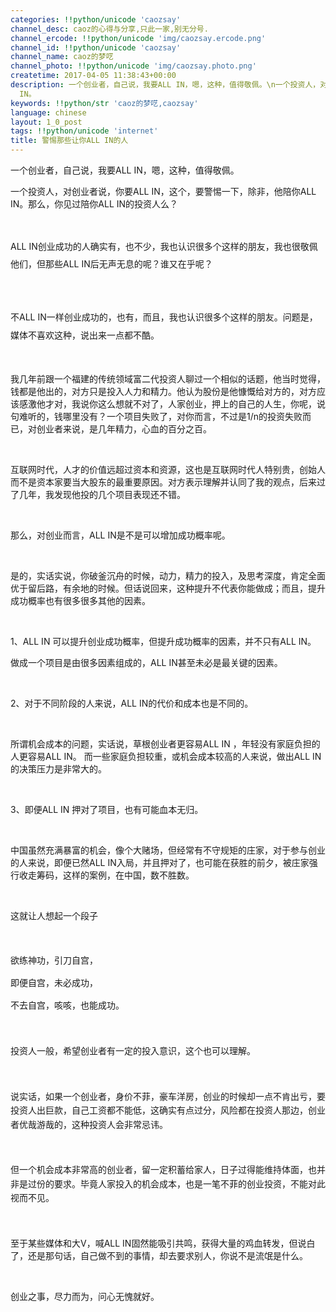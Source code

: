 ```yaml
---
categories: !!python/unicode 'caozsay'
channel_desc: caoz的心得与分享,只此一家,别无分号.
channel_ercode: !!python/unicode 'img/caozsay.ercode.png'
channel_id: !!python/unicode 'caozsay'
channel_name: caoz的梦呓
channel_photo: !!python/unicode 'img/caozsay.photo.png'
createtime: 2017-04-05 11:38:43+00:00
description: 一个创业者，自己说，我要ALL IN，嗯，这种，值得敬佩。\n一个投资人，对创业者说，你要ALL IN，这个，要警惕一下，除非，他陪你ALL
  IN。
keywords: !!python/str 'caoz的梦呓,caozsay'
language: chinese
layout: 1_0_post
tags: !!python/unicode 'internet'
title: 警惕那些让你ALL IN的人
---
```

<div class="rich_media_content" id="js_content">
<p>
         一个创业者，自己说，我要ALL IN，嗯，这种，值得敬佩。
        </p>
<p>
         一个投资人，对创业者说，你要ALL IN，这个，要警惕一下，除非，他陪你ALL IN。那么，你见过陪你ALL IN的投资人么？
        </p>
<p>
<br/>
</p>
<p style="line-height: 28.4444px; white-space: normal;">
         ALL IN创业成功的人确实有，也不少，我也认识很多个这样的朋友，我也很敬佩他们，但那些ALL IN后无声无息的呢？谁又在乎呢？
        </p>
<p style="line-height: 28.4444px; white-space: normal;">
<br/>
</p>
<p style="line-height: 28.4444px; white-space: normal;">
         不ALL IN一样创业成功的，也有，而且，我也认识很多个这样的朋友。问题是，媒体不喜欢这种，说出来一点都不酷。
        </p>
<p>
<br/>
</p>
<p>
         我几年前跟一个福建的传统领域富二代投资人聊过一个相似的话题，他当时觉得，钱都是他出的，对方只是投入人力和精力。他认为股份是他慷慨给对方的，对方应该感激他才对，我说你这么想就不对了，人家创业，押上的自己的人生，你呢，说句难听的，钱哪里没有？一个项目失败了，对你而言，不过是1/n的投资失败而已，对创业者来说，是几年精力，心血的百分之百。
        </p>
<p>
<br/>
</p>
<p>
         互联网时代，人才的价值远超过资本和资源，这也是互联网时代人特别贵，创始人而不是资本家要当大股东的最重要原因。对方表示理解并认同了我的观点，后来过了几年，我发现他投的几个项目表现还不错。
        </p>
<p>
<br/>
</p>
<p>
         那么，对创业而言，ALL IN是不是可以增加成功概率呢。
        </p>
<p>
<br/>
</p>
<p>
         是的，实话实说，你破釜沉舟的时候，动力，精力的投入，及思考深度，肯定全面优于留后路，有余地的时候。但话说回来，这种提升不代表你能做成；而且，提升成功概率也有很多很多其他的因素。
        </p>
<p>
<br/>
</p>
<p>
         1、ALL IN 可以提升创业成功概率，但提升成功概率的因素，并不只有ALL IN。
         <br/>
</p>
<p>
         做成一个项目是由很多因素组成的，ALL IN甚至未必是最关键的因素。
        </p>
<p>
<br/>
</p>
<p>
         2、对于不同阶段的人来说，ALL IN的代价和成本也是不同的。
        </p>
<p>
<br/>
</p>
<p>
         所谓机会成本的问题，实话说，草根创业者更容易ALL IN ，年轻没有家庭负担的人更容易ALL IN。 而一些家庭负担较重，或机会成本较高的人来说，做出ALL IN的决策压力是非常大的。
        </p>
<p>
<br/>
</p>
<p>
         3、即便ALL IN 押对了项目，也有可能血本无归。
        </p>
<p>
<br/>
</p>
<p>
         中国虽然充满暴富的机会，像个大赌场，但经常有不守规矩的庄家，对于参与创业的人来说，即便已然ALL IN入局，并且押对了，也可能在获胜的前夕，被庄家强行收走筹码，这样的案例，在中国，数不胜数。
        </p>
<p>
<br/>
</p>
<p>
         这就让人想起一个段子
        </p>
<p>
<span style="line-height: 1.6;">
<br/>
</span>
</p>
<p>
<span style="line-height: 1.6;">
          欲练神功，引刀自宫，
         </span>
</p>
<p>
<span style="line-height: 1.6;">
          即便自宫，未必成功，
         </span>
</p>
<p>
<span style="line-height: 1.6;">
          不去自宫，咳咳，也能成功。
         </span>
<br/>
</p>
<p>
<span style="line-height: 1.6;">
<br/>
</span>
</p>
<p>
<span style="line-height: 1.6;">
          投资人一般，希望创业者有一定的投入意识，这个也可以理解。
         </span>
</p>
<p>
<span style="line-height: 1.6;">
<br/>
</span>
</p>
<p>
<span style="line-height: 1.6;">
          说实话，如果一个创业者，身价不菲，豪车洋房，创业的时候却一点不肯出亏，要投资人出巨款，自己工资都不能低，这确实有点过分，风险都在投资人那边，创业者优哉游哉的，这种投资人会非常忌讳。
         </span>
</p>
<p>
<span style="line-height: 1.6;">
<br/>
</span>
</p>
<p>
<span style="line-height: 1.6;">
          但一个机会成本非常高的创业者，留一定积蓄给家人，日子过得能维持体面，也并非是过份的要求。毕竟人家投入的机会成本，也是一笔不菲的创业投资，不能对此视而不见。
         </span>
</p>
<p>
<span style="line-height: 1.6;">
<br/>
</span>
</p>
<p>
         至于某些媒体和大V，喊ALL IN固然能吸引共鸣，获得大量的鸡血转发，但说白了，还是那句话，自己做不到的事情，却去要求别人，你说不是流氓是什么。
        </p>
<p>
<br/>
</p>
<p>
         创业之事，尽力而为，问心无愧就好。
         <br/>
</p>
<p>
<br/>
</p>
<p>
<br/>
</p>
<p>
<br/>
</p>
<p>
<br/>
</p>
<p>
<br/>
</p>
</div>